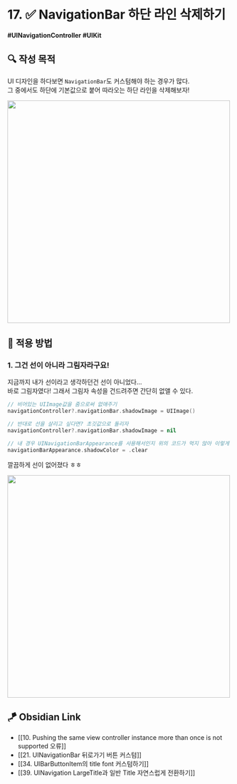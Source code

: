 # 17. ✅ NavigationBar 하단 라인 삭제하기

#### #UINavigationController #UIKit 

## **🔍** 작성 목적

UI 디자인을 하다보면 `NavigationBar`도 커스텀해야 하는 경우가 많다.   
그 중에서도 하단에 기본값으로 붙어 따라오는 하단 라인을 삭제해보자!

<img width="500" src="https://user-images.githubusercontent.com/113565086/229415352-11267269-60cf-4184-b23c-686e7c75b77b.png">

<br>

## 📌 적용 방법

### 1. 그건 선이 아니라 그림자라구요!

지금까지 내가 선이라고 생각하던건 선이 아니었다...   
바로 그림자였다! 그래서 그림자 속성을 건드려주면 간단히 없앨 수 있다.

~~~swift
// 비어있는 UIImage값을 줌으로써 없애주기
navigationController?.navigationBar.shadowImage = UIImage()

// 반대로 선을 살리고 싶다면? 초깃값으로 돌리자
navigationController?.navigationBar.shadowImage = nil

// 내 경우 UINavigationBarAppearance를 사용해서인지 위의 코드가 먹지 않아 이렇게 해결했다! ⭐️
navigationBarAppearance.shadowColor = .clear
~~~

깔끔하게 선이 없어졌다 ㅎㅎ

<img width="500" src="https://user-images.githubusercontent.com/113565086/229664924-f1d67ab0-3ecc-470b-ac23-0ea4d1d86b3e.png">


## 🪁 Obsidian Link
- [[10. Pushing the same view controller instance more than once is not supported 오류]]
- [[21. UINavigationBar 뒤로가기 버튼 커스텀]]
- [[34. UIBarButtonItem의 title font 커스텀하기]]
- [[39. UINavigation LargeTitle과 일반 Title 자연스럽게 전환하기]]